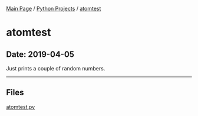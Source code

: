 [Main Page](/) / [Python Projects](/python) / [atomtest](/python/2019-04-05_atomtest)

# atomtest

## Date: 2019-04-05

Just prints a couple of random numbers.

-----

## Files

[atomtest.py](atomtest.py)